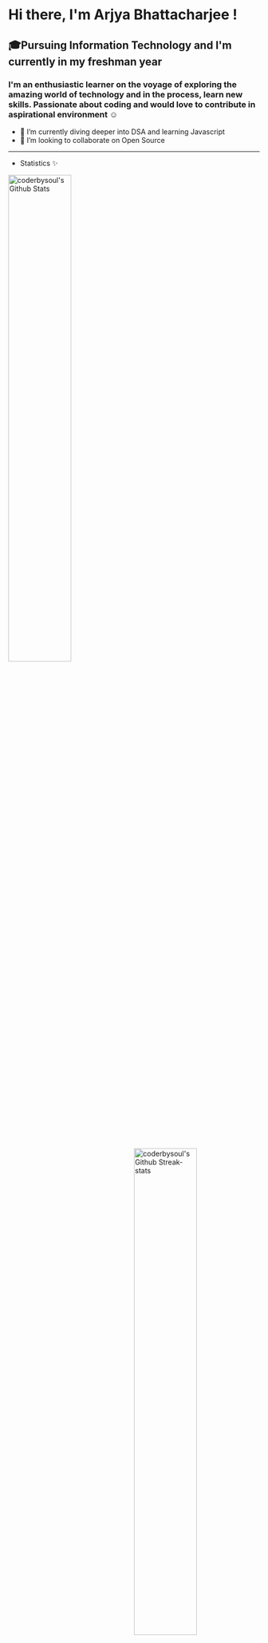 # Hi there, I'm Arjya Bhattacharjee  !<img  width="10px" height="10px" src="https://raw.githubusercontent.com/syedareehaquasar/syedareehaquasar/master/gifs/Hi.gif" />

## 🎓Pursuing Information Technology and I'm currently in my freshman year

### I'm an enthusiastic learner on the voyage of exploring the amazing world of technology and in the process, learn new skills. Passionate about coding and would love to contribute in aspirational environment ☺

- 🚀 I’m currently diving deeper into DSA and learning Javascript
- 🚀 I’m looking to collaborate on Open Source

___

- Statistics ✨

<img  align="left" width="50%" alt="coderbysoul's Github Stats" src="https://github-readme-stats.vercel.app/api?username=coderbysoul&show_icons=true&theme=radical"/>
<img  align="right" width="50%" alt="coderbysoul's Github Streak-stats" src="https://github-readme-streak-stats.herokuapp.com/?user=coderbysoul&theme=radical" />

   
 
